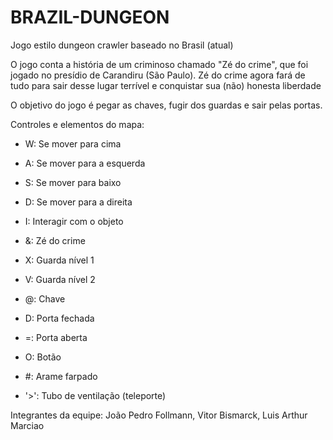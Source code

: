 # BRAZIL-DUNGEON
Jogo estilo dungeon crawler baseado no Brasil (atual)

O jogo conta a história de um criminoso chamado "Zé do crime", que foi jogado no presídio de Carandiru (São Paulo). Zé do crime agora fará de tudo para sair desse lugar terrível e conquistar sua (não) honesta liberdade

O objetivo do jogo é pegar as chaves, fugir dos guardas e sair pelas portas.

Controles e elementos do mapa:

- W: Se mover para cima

- A: Se mover para a esquerda

- S: Se mover para baixo

- D: Se mover para a direita

- I: Interagir com o objeto

- &: Zé do crime

- X: Guarda nível 1

- V: Guarda nível 2

- @: Chave

- D: Porta fechada

- =: Porta aberta

- O: Botão

- #: Arame farpado

- '>': Tubo de ventilação (teleporte)

Integrantes da equipe: João Pedro Follmann, Vitor Bismarck, Luis Arthur Marciao
